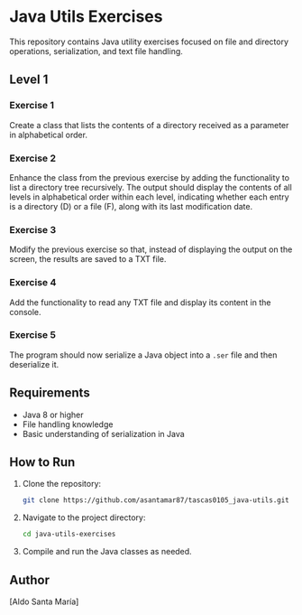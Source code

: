 # Java Utils Exercises

This repository contains Java utility exercises focused on file and directory operations, serialization, and text file handling.

## Level 1

### Exercise 1
Create a class that lists the contents of a directory received as a parameter in alphabetical order.

### Exercise 2
Enhance the class from the previous exercise by adding the functionality to list a directory tree recursively. The output should display the contents of all levels in alphabetical order within each level, indicating whether each entry is a directory (D) or a file (F), along with its last modification date.

### Exercise 3
Modify the previous exercise so that, instead of displaying the output on the screen, the results are saved to a TXT file.

### Exercise 4
Add the functionality to read any TXT file and display its content in the console.

### Exercise 5
The program should now serialize a Java object into a `.ser` file and then deserialize it.

## Requirements
- Java 8 or higher
- File handling knowledge
- Basic understanding of serialization in Java

## How to Run
1. Clone the repository:
   ```sh
   git clone https://github.com/asantamar87/tascas0105_java-utils.git
   ```
2. Navigate to the project directory:
   ```sh
   cd java-utils-exercises
   ```
3. Compile and run the Java classes as needed.

## Author
[Aldo Santa María]